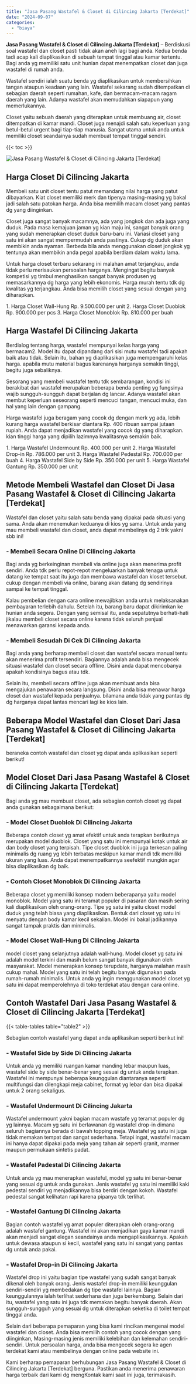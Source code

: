 ```yaml
---
title: "Jasa Pasang Wastafel & Closet di Cilincing Jakarta [Terdekat]"
date: "2024-09-07"
categories: 
  - "biaya"
---
```


**Jasa Pasang Wastafel & Closet di Cilincing Jakarta \[Terdekat\]** – Berdiskusi soal wastafel dan closet pasti tidak akan aneh lagi bagi anda. Kedua benda tadi acap kali diaplikasikan di sebuah tempat tinggal atau kamar tertentu. Bagi anda yg memiliki satu unit hunian dapat menempatkan closet dan juga wastafel di rumah anda.

Wastafel sendiri ialah suatu benda yg diaplikasikan untuk membersihkan tangan ataupun keadaan yang lain. Wastafel sekarang sudah ditempatkan di sebagian daerah seperti rumahan, kafe, dan bermacam-macam ragam daerah yang lain. Adanya wastafel akan memudahkan siapapun yang memerlukannya.

Closet yaitu sebuah daerah yang diterapkan untuk membuang air, closet ditempatkan di kamar mandi. Closet juga menajdi salah satu keperluan yang betul-betul urgent bagi tiap-tiap manusia. Sangat utama untuk anda untuk memiliki closet seandainya sudah membuat tempat tinggal sendiri.

{{< toc >}}

![Jasa Pasang Wastafel & Closet di Cilincing Jakarta [Terdekat]](/images/wastafel-closet-murah53.png)

## Harga Closet Di Cilincing Jakarta

Membeli satu unit closet tentu patut memandang nilai harga yang patut dibayarkan. Kiat closet memiliki merk dan tipenya masing-masing yg bakal jadi salah satu patokan harga. Anda bisa memilih macam closet yang pantas dg yang diinginkan.

Closet juga sangat banyak macamnya, ada yang jongkok dan ada juga yang duduk. Pada masa kemajuan jaman yg kian maju ini, sangat banyak orang yang sudah menerapkan closet duduk baru-baru ini. Variasi closet yang satu ini akan sangat mempermudah anda pastinya. Cukup dg duduk akan membikin anda nyaman. Berbeda bila anda menggunakan closet jongkok yg tentunya akan membikin anda pegal apabila berdiam dalam waktu lama.

Untuk harga closet terbaru sekarang ini malahan amat terjangkau, anda tidak perlu merisaukan persoalan harganya. Mengingat begitu banyak kompetisi yg timbul menghasilkan sangat banyak produsen yg memasarkannya dg harga yang lebih ekonomis. Harga murah tentu tdk dg kwalitas yg terjangkau. Anda bisa memilih closet yang sesuai dengan yang diharapkan.

1\. Harga Closet Wall-Hung Rp. 9.500.000 per unit 2. Harga Closet Duoblok Rp. 900.000 per pcs 3. Harga Closet Monoblok Rp. 810.000 per buah

## Harga Wastafel Di Cilincing Jakarta

Berdialog tentang harga, wastafel mempunyai kelas harga yang bermacam2. Model itu dapat dipandang dari sisi mutu wastafel tadi apakah baik atau tidak. Selain itu, bahan yg diaplikasikan juga mempengaruhi kelas harga. apabila mutu material bagus karenanya harganya semakin tinggi, begitu juga sebaliknya.

Sesorang yang membeli wastafel tentu tdk sembarangan, kondisi ini berakibat dari wastafel merupakan beberapa benda penting yg fungsinya wajib sungguh-sungguh dapat berjalan dg lancar. Adanya wastafel akan membut keperluan seseorang seperti mencuci tangan, mencuci muka, dan hal yang lain dengan gampang.

Harga wastafel juga beragam yang cocok dg dengan merk yg ada, lebih kurang harga wastafel berkisar diantara Rp. 400 ribuan sampai jutaan rupiah. Anda dapat menjadikan wastafel yang cocok dg yang diharapkan. kian tinggi harga yang dipilih lazimnya kwalitasnya semakin baik.

1\. Harga Wastafel Undermount Rp. 400.000 per unit 2. Harga Wastafel Drop-in Rp. 786.000 per unit 3. Harga Wastafel Pedestal Rp. 700.000 per buah 4. Harga Wastafel Side by Side Rp. 350.000 per unit 5. Harga Wastafel Gantung Rp. 350.000 per unit

## Metode Membeli Wastafel dan Closet Di Jasa Pasang Wastafel & Closet di Cilincing Jakarta \[Terdekat\]

Wastafel dan closet yaitu salah satu benda yang dipakai pada situasi yang sama. Anda akan menemukan keduanya di kios yg sama. Untuk anda yang mau membeli wastafel dan closet, anda dapat membelinya dg 2 trik yakni sbb ini!

### \- Membeli Secara Online Di Cilincing Jakarta

Bagi anda yg berkeinginan membeli via online juga akan menerima profit sendiri. Anda tdk perlu repot-repot mengeluarkan banyak tenaga untuk datang ke tempat saat itu juga dan membawa wastafel dan kloset tersebut. cukup dengan membeli via online, barang akan datang dg sendirinya sampai ke tempat tinggal.

Kalau pembelian dengan cara online mewajibkan anda untuk melaksanakan pembayaran terlebih dahulu. Setelah itu, barang baru dapat dikirimkan ke hunian anda segera. Dengan yang semisal itu, anda sepatutnya berhati-hati jikalau membeli closet secara online karena tidak seluruh penjual menawarkan garansi kepada anda.

### \- Membeli Sesudah Di Cek Di Cilincing Jakarta

Bagi anda yang berharap membeli closet dan wastafel secara manual tentu akan menerima profit tersendiri. Bagiannya adalah anda bisa mengecek situasi wastafel dan closet secara offline. Disini anda dapat mencobanya apakah kondisinya bagus atau tdk.

Selain itu, membeli secara offline juga akan membuat anda bisa mengajukan penawaran secara langsung. Disini anda bisa menawar harga closet dan wastafel kepada penjualnya. bilamana anda tidak yang pantas dg dg harganya dapat lantas mencari lagi ke kios lain.

## Beberapa Model Wastafel dan Closet Dari Jasa Pasang Wastafel & Closet di Cilincing Jakarta \[Terdekat\]

beraneka contoh wastafel dan closet yg dapat anda aplikasikan seperti berikut!

## Model Closet Dari Jasa Pasang Wastafel & Closet di Cilincing Jakarta \[Terdekat\]

Bagi anda yg mau membuat closet, ada sebagian contoh closet yg dapat anda gunakan sebagaimana berikut:

### \- Model Closet Duoblok Di Cilincing Jakarta

Beberapa contoh closet yg amat efektif untuk anda terapkan berikutnya merupakan model duoblok. Closet yang satu ini mempunyai kotak untuk air dan body closet yang terpisah. Tipe closet duoblok ini juga terkesan paling minimalis dg ruang yg lebih terbatas meskipun kamar mandi tdk memiliki ukuran yang luas. Anda dapat menempatkannya seefektif mungkin agar bisa diaplikasikan dg baik.

### \- Contoh Closet Monoblok Di Cilincing Jakarta

Beberapa closet yg memiliki konsep modern beberapanya yaitu model monoblok. Model yang satu ini teramat populer di pasaran dan masih sering kali diaplikasikan oleh orang-orang. Tipe yg satu ini yaitu closet model duduk yang telah biasa yang diaplikasikan. Bentuk dari closet yg satu ini menyatu dengan body kamar kecil sekalian. Model ini bakal jadikannya sangat tampak praktis dan minimalis.

### \- Model Closet Wall-Hung Di Cilincing Jakarta

model closet yang selanjutnya adalah wall-hung. Model closet yg satu ini adalah model terkini dan masih belum sangat banyak digunakan oleh masyarakat. Model menerapkan konsep terupdate, harganya malahan masih cukup mahal. Model yang satu ini telah begitu banyak digunakan pada rumah-rumah minimalis. Untuk anda yg ingin menggunakan model closet yg satu ini dapat memperolehnya di toko terdekat atau dengan cara online.

## Contoh Wastafel Dari Jasa Pasang Wastafel & Closet di Cilincing Jakarta \[Terdekat\]

{{< table-tables table="table2" >}}

Sebagian contoh wastafel yang dapat anda aplikasikan seperti berikut ini!

### \- Wastafel Side by Side Di Cilincing Jakarta

Untuk anda yg memiliki ruangan kamar manding lebar maupun luas, wastafel side by side benar-benar yang sesuai dg untuk anda terapkan. Wastafel ini mempunyai beberapa keunggulan diantaranya seperti multifungsi dan dilengkapi meja cabinet, format yg lebar dan bisa dipakai untuk 2 orang sekaligus.

### \- Wastafel Undermount Di Cilincing Jakarta

Wastafel undermount yakni bagian macam wastafe yg teramat populer dg yg lainnya. Macam yg satu ini berlawanan dg wastafel drop-in dimana seluruh bagiannya berada di bawah topping meja. Wastafel yg satu ini juga tidak memakan tempat dan sangat sederhana. Tetapi ingat, wastafel macam ini hanya dapat dipakai pada meja yang tahan air seperti granit, marmer maupun permukaan sintetis padat.

### \- Wastafel Padestal Di Cilincing Jakarta

Untuk anda yg mau menerapkan wasteful, model yg satu ini benar-benar yang sesuai dg untuk anda gunakan. Jenis wastafel yg satu ini memiliki kaki pedestal sendiri yg menjadikannya bisa berdiri dengan kokoh. Wastafel pedestal sangat kelihatan rapi karena pipanya tdk terlihat.

### \- Wastafel Gantung Di Cilincing Jakarta

Bagian contoh wastafel yg amat populer diterapkan oleh orang-orang adalah wastafel gantung. Wastafel ini akan menjadikan gaya kamar mandi akan menjadi sangat elegan seandainya anda mengaplikasikannya. Apakah untuk dewasa ataupun si kecil, wastafel yang satu ini sangat yang pantas dg untuk anda pakai.

### \- Wastafel Drop-in Di Cilincing Jakarta

Wastafel drop ini yaitu bagian tipe wastafel yang sudah sangat banyak dikenal oleh banyak orang. Jenis wastafel drop-in memiliki keunggulan sendiri-sendiri yg membedakan dg tipe wastafel lainnya. Bagian keunggulannya ialah terlihat sederhana dan juga berkembang. Selain dari itu, wastafel yang satu ini juga tdk memakan begitu banyak daerah. Akan sungguh-sungguh yang sesuai dg untuk diterapkan seketika di toilet tempat tinggal anda.

Selain dari beberapa pemaparan yang bisa kami rincikan mengenai model wastafel dan closet. Anda bisa memilih contoh yang cocok dengan yang diinginkan, Masing-masing jenis memiliki kelebihan dan kelemahan sendiri-sendiri. Untuk persoalan harga, anda bisa mengecek segera ke agen terdekat kami atau membelinya dengan online pada website ini.

Kami berharap pemaparan berhubungan Jasa Pasang Wastafel & Closet di Cilincing Jakarta \[Terdekat\] berguna. Pastikan anda menerima penawaran harga terbaik dari kami dg mengKontak kami saat ini juga, terimakasih.
